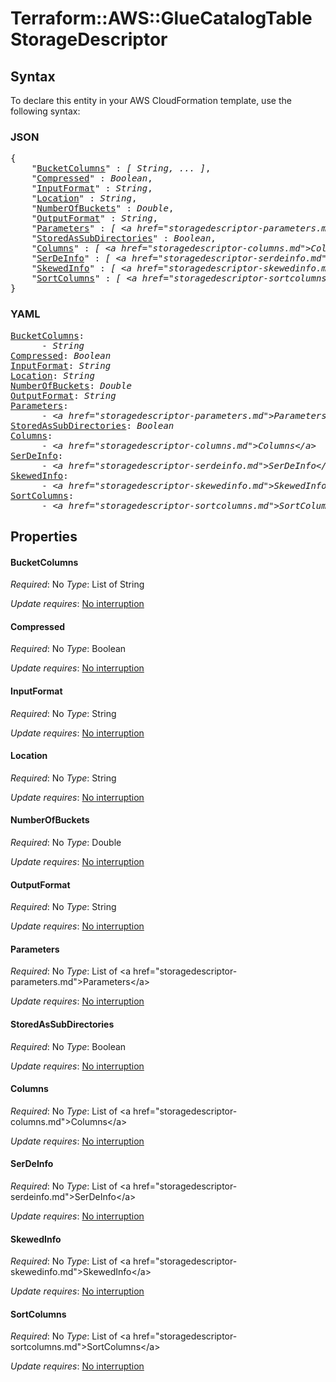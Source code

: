 # Terraform::AWS::GlueCatalogTable StorageDescriptor

## Syntax

To declare this entity in your AWS CloudFormation template, use the following syntax:

### JSON

<pre>
{
    "<a href="#bucketcolumns" title="BucketColumns">BucketColumns</a>" : <i>[ String, ... ]</i>,
    "<a href="#compressed" title="Compressed">Compressed</a>" : <i>Boolean</i>,
    "<a href="#inputformat" title="InputFormat">InputFormat</a>" : <i>String</i>,
    "<a href="#location" title="Location">Location</a>" : <i>String</i>,
    "<a href="#numberofbuckets" title="NumberOfBuckets">NumberOfBuckets</a>" : <i>Double</i>,
    "<a href="#outputformat" title="OutputFormat">OutputFormat</a>" : <i>String</i>,
    "<a href="#parameters" title="Parameters">Parameters</a>" : <i>[ &lt;a href=&#34;storagedescriptor-parameters.md&#34;&gt;Parameters&lt;/a&gt;, ... ]</i>,
    "<a href="#storedassubdirectories" title="StoredAsSubDirectories">StoredAsSubDirectories</a>" : <i>Boolean</i>,
    "<a href="#columns" title="Columns">Columns</a>" : <i>[ &lt;a href=&#34;storagedescriptor-columns.md&#34;&gt;Columns&lt;/a&gt;, ... ]</i>,
    "<a href="#serdeinfo" title="SerDeInfo">SerDeInfo</a>" : <i>[ &lt;a href=&#34;storagedescriptor-serdeinfo.md&#34;&gt;SerDeInfo&lt;/a&gt;, ... ]</i>,
    "<a href="#skewedinfo" title="SkewedInfo">SkewedInfo</a>" : <i>[ &lt;a href=&#34;storagedescriptor-skewedinfo.md&#34;&gt;SkewedInfo&lt;/a&gt;, ... ]</i>,
    "<a href="#sortcolumns" title="SortColumns">SortColumns</a>" : <i>[ &lt;a href=&#34;storagedescriptor-sortcolumns.md&#34;&gt;SortColumns&lt;/a&gt;, ... ]</i>
}
</pre>

### YAML

<pre>
<a href="#bucketcolumns" title="BucketColumns">BucketColumns</a>: <i>
      - String</i>
<a href="#compressed" title="Compressed">Compressed</a>: <i>Boolean</i>
<a href="#inputformat" title="InputFormat">InputFormat</a>: <i>String</i>
<a href="#location" title="Location">Location</a>: <i>String</i>
<a href="#numberofbuckets" title="NumberOfBuckets">NumberOfBuckets</a>: <i>Double</i>
<a href="#outputformat" title="OutputFormat">OutputFormat</a>: <i>String</i>
<a href="#parameters" title="Parameters">Parameters</a>: <i>
      - &lt;a href=&#34;storagedescriptor-parameters.md&#34;&gt;Parameters&lt;/a&gt;</i>
<a href="#storedassubdirectories" title="StoredAsSubDirectories">StoredAsSubDirectories</a>: <i>Boolean</i>
<a href="#columns" title="Columns">Columns</a>: <i>
      - &lt;a href=&#34;storagedescriptor-columns.md&#34;&gt;Columns&lt;/a&gt;</i>
<a href="#serdeinfo" title="SerDeInfo">SerDeInfo</a>: <i>
      - &lt;a href=&#34;storagedescriptor-serdeinfo.md&#34;&gt;SerDeInfo&lt;/a&gt;</i>
<a href="#skewedinfo" title="SkewedInfo">SkewedInfo</a>: <i>
      - &lt;a href=&#34;storagedescriptor-skewedinfo.md&#34;&gt;SkewedInfo&lt;/a&gt;</i>
<a href="#sortcolumns" title="SortColumns">SortColumns</a>: <i>
      - &lt;a href=&#34;storagedescriptor-sortcolumns.md&#34;&gt;SortColumns&lt;/a&gt;</i>
</pre>

## Properties

#### BucketColumns

_Required_: No
_Type_: List of String

_Update requires_: [No interruption](https://docs.aws.amazon.com/AWSCloudFormation/latest/UserGuide/using-cfn-updating-stacks-update-behaviors.html#update-no-interrupt)

#### Compressed

_Required_: No
_Type_: Boolean

_Update requires_: [No interruption](https://docs.aws.amazon.com/AWSCloudFormation/latest/UserGuide/using-cfn-updating-stacks-update-behaviors.html#update-no-interrupt)

#### InputFormat

_Required_: No
_Type_: String

_Update requires_: [No interruption](https://docs.aws.amazon.com/AWSCloudFormation/latest/UserGuide/using-cfn-updating-stacks-update-behaviors.html#update-no-interrupt)

#### Location

_Required_: No
_Type_: String

_Update requires_: [No interruption](https://docs.aws.amazon.com/AWSCloudFormation/latest/UserGuide/using-cfn-updating-stacks-update-behaviors.html#update-no-interrupt)

#### NumberOfBuckets

_Required_: No
_Type_: Double

_Update requires_: [No interruption](https://docs.aws.amazon.com/AWSCloudFormation/latest/UserGuide/using-cfn-updating-stacks-update-behaviors.html#update-no-interrupt)

#### OutputFormat

_Required_: No
_Type_: String

_Update requires_: [No interruption](https://docs.aws.amazon.com/AWSCloudFormation/latest/UserGuide/using-cfn-updating-stacks-update-behaviors.html#update-no-interrupt)

#### Parameters

_Required_: No
_Type_: List of &lt;a href=&#34;storagedescriptor-parameters.md&#34;&gt;Parameters&lt;/a&gt;

_Update requires_: [No interruption](https://docs.aws.amazon.com/AWSCloudFormation/latest/UserGuide/using-cfn-updating-stacks-update-behaviors.html#update-no-interrupt)

#### StoredAsSubDirectories

_Required_: No
_Type_: Boolean

_Update requires_: [No interruption](https://docs.aws.amazon.com/AWSCloudFormation/latest/UserGuide/using-cfn-updating-stacks-update-behaviors.html#update-no-interrupt)

#### Columns

_Required_: No
_Type_: List of &lt;a href=&#34;storagedescriptor-columns.md&#34;&gt;Columns&lt;/a&gt;

_Update requires_: [No interruption](https://docs.aws.amazon.com/AWSCloudFormation/latest/UserGuide/using-cfn-updating-stacks-update-behaviors.html#update-no-interrupt)

#### SerDeInfo

_Required_: No
_Type_: List of &lt;a href=&#34;storagedescriptor-serdeinfo.md&#34;&gt;SerDeInfo&lt;/a&gt;

_Update requires_: [No interruption](https://docs.aws.amazon.com/AWSCloudFormation/latest/UserGuide/using-cfn-updating-stacks-update-behaviors.html#update-no-interrupt)

#### SkewedInfo

_Required_: No
_Type_: List of &lt;a href=&#34;storagedescriptor-skewedinfo.md&#34;&gt;SkewedInfo&lt;/a&gt;

_Update requires_: [No interruption](https://docs.aws.amazon.com/AWSCloudFormation/latest/UserGuide/using-cfn-updating-stacks-update-behaviors.html#update-no-interrupt)

#### SortColumns

_Required_: No
_Type_: List of &lt;a href=&#34;storagedescriptor-sortcolumns.md&#34;&gt;SortColumns&lt;/a&gt;

_Update requires_: [No interruption](https://docs.aws.amazon.com/AWSCloudFormation/latest/UserGuide/using-cfn-updating-stacks-update-behaviors.html#update-no-interrupt)

